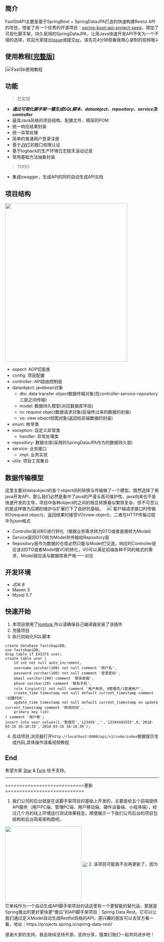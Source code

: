 ## 简介  
FastSbAPI主要是基于SpringBoot + SpringDataJPA打造的快速构建Restul API的项目，借鉴了另一个优秀的开源项目：[spring-boot-api-project-seed](https://github.com/lihengming/spring-boot-api-project-seed)，增加了可视化脚手架，持久层用的SpringDataJPA，让用Java快速开发API不失为一个不错的选择，欢迎大家提出[issue](https://github.com/wirechen/fast-sbapi/issues)或提交[pr](https://github.com/wirechen/fast-sbapi/pulls)。请先花4分钟观看我用心录制的视频哦↓
## 使用教程[[完整版](http://v.youku.com/v_show/id_XMzQ3ODkxMTYwMA==.html?spm=a2h3j.8428770.3416059.1)]
[![FastSb使用教程](http://wirechen-image.test.upcdn.net/blog/8dc526346097d2582c5634a8c130ecb5.png)

## 功能  
> 已实现
* ***通过可视化脚手架一键生成SQL脚本、dataobject、repository、service及controller***
* 最具Java风格的项目结构、配置文件、精简的POM
* 统一响应结果封装  
* 统一异常处理
* 简单的普通用户登录注册
* 基于[JWT](https://www.jianshu.com/p/576dbf44b2ae)的接口权限认证
* 基于logback的生产环境日志按天滚动记录
* 常用基础方法抽象封装
> TODO
* 集成swagger，生成API的同时自动生成API文档

## 项目结构  
<img src="http://wirechen-image.test.upcdn.net/blog/a50366019efaaae0f560f720dbec1364.png" width=400 height=520 />

- aspect: AOP切面类
- config: 项目配置
- controller: API路由控制层
- dataobject: javebean对象
    * dto: data transfer object数据传输对象(在controller-service-repository三层之间传输)  
    * model: 数据持久模型(对应数据库字段)
    * ro: request object数据请求对象(前端传过来的数据的封装)
    * vo: view obejct视图对象(返回给前端数据的封装)
- enum: 枚举类
- exception: 自定义异常类
    * handler: 异常处理类
- repository: 数据仓库(采用的SpringDataJPA作为的数据持久层)
- service: 业务接口
    * impl: 业务实现
- utils: 项目工具集合


## 数据传输模型
这里主要对dataobject的各个object间的转换与传输做了一个模型。既然选择了用java开发API，那么我们必然是看中了java的严谨与高可维护性，java向来也不是快速开发的主导，项目中各种object的之间的相互转换看似繁琐复杂，但不可否认的是这样做为后期的维护与扩展打下了良好的基础。  
![](http://wirechen-image.test.upcdn.net/blog/dfd13ec62e7ecfd3b335603dc9b4aa96.png) 
客户端请求接口时传输RO(request object)，返回结果时接受VO(view object)，二者在HTTP传输过程中为json格式
* Controller层对RO进行转化（根据业务需求转为DTO或者直接转为Model)  
* Service层将DTO转为Model并传输给Repository层  
* Repository层作为数据的仓库必然只能与Model打交道。响应时Controller层应该对DTO或者Model做VO的转化，VO可以满足前端各种不同的格式的需求，Model层应该与数据库表严格一一对应

## 开发环境
* JDK 8
* Maven 3
* Mysql 5.7

## 快速开始
1. 本项目使用了[lombok](http://blog.csdn.net/v2sking/article/details/73431364),所以请确保自己编译器安装了该插件
2. 克隆项目
3. 执行初始化SQL脚本
```
create database fastsbapiDB;
use fastsbapiDB;
drop table if EXISTS user;
create table user (
	id int not null auto_increment,
	username varchar(100) not null comment '用户名',
	password varchar(100) not null comment '登录密码',
    email varchar(100) comment '联系邮箱',
	phone varchar(20) comment '联系手机',
	role tinyint(1) not null comment '用户角色, 0管理员/1普通用户',
	create_time timestamp not null default current_timestamp comment '创建时间',
	update_time timestamp not null default current_timestamp on update current_timestamp comment '修改时间',
	primary key (id)
) comment '用户表';
insert into user values(1,'管理员','123456','','13344445555',0,'2018-03-16 16:10:35','2018-03-16 16:10:39');
```
4. 启动项目,浏览器打开`http://localhost:8080/api/v1/code/index`根据提示生成代码,具体操作请看视频教程

## End
希望大家 [Star](https://github.com/wirechen/fast-sbapi/stargazers) & [Fork](https://github.com/wirechen/fast-sbapi/network) 给予支持。  

---
============================更新============================

1. 我们公司的后台就是在该脚手架项目的基础上开发的，主要是给五个前端提供API服务（用户PC端、管理PC端、用户移动端、硬件设备端、小程序端），经过几个月的线上环境运行测试效果稳定。顺便展示一下我们公司后台的项目包结构和后台简易架构图吧。
<img src="http://wirechen-image.test.upcdn.net/blog/2118c254be305043e7d3ae0a3050dd3f.png" width="250" hegiht="100" align=center />
<img src="http://wirechen-image.test.upcdn.net/blog/a12a0cbcd6d2fa1fc4f926276b317178.png" align=center />  
2. 该项目可能我不会再更新了，因为它单纯作为一个自动生成API脚手架项目的话这里有一个更智能的替代品，那就是Spring推出的更好更快更“傻瓜”的API脚手架项目：Spring Data Rest。它可以让我们通过定义Model自动生成Restful风格的API，感兴趣的朋友可以去官方看一看，地址：https://projects.spring.io/spring-data-rest/

感谢大家的支持，我会继续坚持开源，坚持分享，猿类们我们一起共同进步吧！
